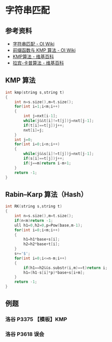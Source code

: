 # 字符串匹配

## 参考资料

- [字符串匹配 - OI Wiki](https://oi-wiki.org/string/match/)
- [前缀函数与 KMP 算法 - OI Wiki](https://oi-wiki.org/string/kmp/)
- [KMP算法 - 维基百科](https://zh.wikipedia.org/zh-cn/KMP算法)
- [拉宾-卡普算法 - 维基百科](https://zh.wikipedia.org/zh-cn/拉宾-卡普算法)

## KMP 算法

```cpp
int kmp(string s,string t)
{
	int n=s.size(),m=t.size();
	for(int i=1;i<m;i++)
	{
		int j=nxt[i-1];
		while(j&&t[i]!=t[j])j=nxt[j-1];
		if(t[i]==t[j])j++;
		nxt[i]=j;
	}
	int j=0;
	for(int i=0;i<n;i++)
	{
		while(j&&s[i]!=t[j])j=nxt[j-1];
		if(s[i]==t[j])j++;
		if(j==m)return i-m+1;
	}
	return -1;
}
```

## Rabin–Karp 算法（Hash）

```cpp
int RK(string s,string t)
{
	int n=s.size(),m=t.size();
	if(n<m)return -1;
	ull h1=0,h2=0,p=Pow(base,m-1);
	for(int i=0;i<m;i++)
	{
		h1=h1*base+s[i];
		h2=h2*base+t[i];
	}
	s+='$';
	for(int i=0;i<=n-m;i++)
	{
		if(h1==h2&&s.substr(i,m)==t)return i;
		h1=(h1-s[i]*p)*base+s[i+m];
	}
	return -1;
}
```

## 例题

### 洛谷 P3375 【模板】KMP

<Problem id="P3375" />

### 洛谷 P3618 误会

<Problem id="P3618" />
